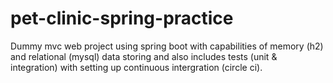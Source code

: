 # pet-clinic-spring-practice
Dummy mvc web project using spring boot with capabilities of memory (h2) and relational (mysql) data storing and also includes tests (unit & integration) with setting up continuous intergration (circle ci).
